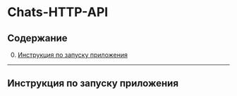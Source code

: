 # Сhats-HTTP-API

## Содержание  
0. [Инструкция по запуску приложения](#0)

____  
<a name="0"></a>
## Инструкция по запуску приложения
